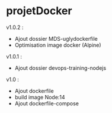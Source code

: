 # projetDocker

v1.0.2 :
  - Ajout dossier MDS-uglydockerfile
  - Optimisation image docker (Alpine)

v1.0.1 :
  - Ajout dossier devops-training-nodejs

v1.0 : 
  - Ajout dockerfile
  - build image Node:14
  - Ajout dockerfile-compose
